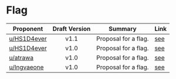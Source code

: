 # Flag

| Proponent                                         | Draft Version | Summary              | Link                                                                                                             |
| ------------------------------------------------- | :-----------: | -------------------- | ---------------------------------------------------------------------------------------------------------------- |
| [u/HS1D4ever](https://www.reddit.com/u/HS1D4ever) |     v1.1      | Proposal for a flag. | [see](https://www.reddit.com/r/EncapsulatedLanguage/comments/i8ndmg/updated_flag_proposal_new_symbolism/)        |
| [u/HS1D4ever](https://www.reddit.com/u/HS1D4ever) |     v1.0      | Proposal for a flag. | [see](https://www.reddit.com/r/EncapsulatedLanguage/comments/i7g3f6/flag_proposal_based_on_atrawas_idea/)        |
| [u/atrawa](https://www.reddit.com/u/atrawa)       |     v1.0      | Proposal for a flag. | [see](https://www.reddit.com/r/EncapsulatedLanguage/comments/i6vr71/a_flag_proposal_based_on_the_logo_and_uses/) |
| [u/Ingvaeone](https://www.reddit.com/u/Ingvaeone) |     v1.0      | Proposal for a flag. | [see](https://www.reddit.com/r/EncapsulatedLanguage/comments/hzsl92/updated_flag_proposal/)                      |

